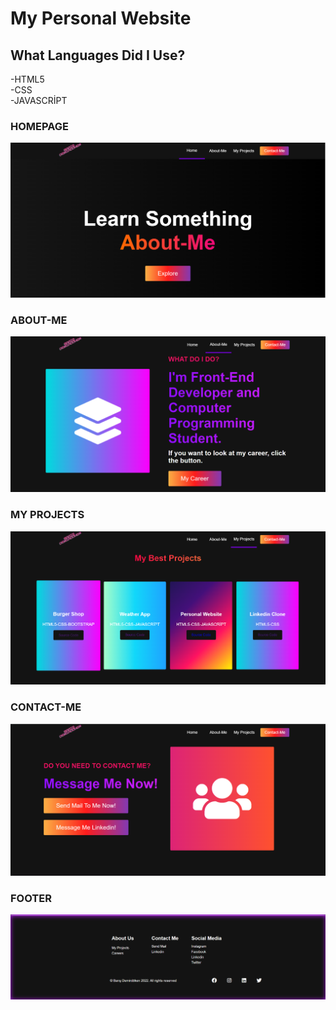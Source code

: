 # My Personal Website


## What Languages Did I Use?
-HTML5 <br>
-CSS<br>
-JAVASCRİPT<br>

### HOMEPAGE 
![Homepage](/data-modules/homepage.PNG)

### ABOUT-ME
![about-me](/data-modules/aboutme.PNG)

### MY PROJECTS
![myprojects](/data-modules/projects.PNG)

### CONTACT-ME
![contact-me](/data-modules/contact-me.PNG)

### FOOTER
![footer](/data-modules/footer.PNG)

